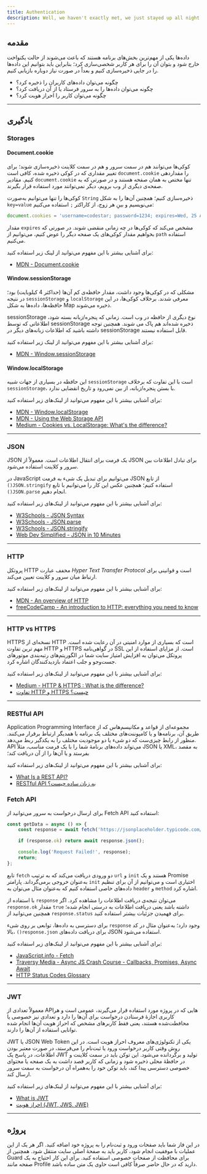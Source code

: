 ```yaml
---
title: Authentication
description: Well, we haven't exactly met, we just stayed up all night talking on the internet.
---
```


## مقدمه

داده‌ها یکی از مهم‌ترین بخش‌های برنامه هستند
که باعث می‌شوند از حالت یکنواخت خارج شود و بتوان آن را برای هر کاربر شخصی‌سازی کرد؛
بنابراین باید بتوانیم این داده‌ها را در جایی ذخیره‌سازی کنیم و بعداً در صورت نیاز دوباره بازیابی کنیم.

-   چگونه می‌توان داده‌های کاربران را ذخیره کرد؟
-   چگونه می‌توان داده‌ها را به سرور فرستاد یا از آن دریافت کرد؟
-   چگونه می‌توان کاربر را احراز هویت کرد؟

---

## یادگیری

### Storages

#### Document.cookie

کوکی‌ها می‌توانند هم در سمت سرور و هم در سمت کلاینت ذخیره‌سازی شوند؛
برای تغییر مقداری که در کوکی ذخیره شده، کافی است `document.cookie` را مقدار‌دهی کنیم.
مقادیر `document.cookie` تنها مختص به همان صفحه هستند و در صورتی که به صفحه‌ی دیگری از وب برویم،
دیگر نمی‌توانند مورد استفاده قرار بگیرند.

کوکی‌ها را تنها می‌توانیم به‌صورت `String` ذخیره‌سازی کنیم؛
همچنین آن‌ها را به شکل
`key=value`
می‌نویسیم و بینِ هر زوج، از کاراکتر
`;`
استفاده می‌کنیم:

```javascript
document.cookies = 'username=codestar; password=1234; expires=Wed, 25 Aug 2021 21:08:53 GMT; path=/link.html';
```

مقدار `expires` مشخص می‌کند که کوکی‌ها در چه زمانی منقضی شوند.
در صورتی که بخواهیم مقدار کوکی‌های یک صفحه دیگر را عوض کنیم، می‌توانیم از `path` استفاده می‌کنیم.

برای آشنایی بیشتر با این مفهوم می‌توانید از لینک زیر استفاده کنید:

-   [MDN - Document.cookie](https://developer.mozilla.org/en-US/docs/Web/API/Document/cookie/)

#### Window.sessionStorage

مشکلی که در کوکی‌ها وجود داشت، مقدار حافظه‌ی کم آن‌ها (حداکثر 4 کیلوبایت) بود؛
در نتیجه `sessionStorage` و `localStorage` معرفی شدند.
بر‌خلاف کوکی‌ها، در این حافظه‌ها، داده‌ها به شکل Map ذخیره می‌شوند.

sessionStorage
نوع دیگری از حافظه در وب است.
زمانی که پنجره/زبانه بسته شود، اطلاعاتی که توسط sessionStorage ذخیره شده‌اند هم پاک می شوند.
همچنین توجه داشته باشید که اطلاعات زبانه‌های دیگر در sessionStorage قابل استفاده نیستند.

برای آشنایی بیشتر با این مفهوم می‌توانید از لینک زیر استفاده کنید:

-   [MDN - Window.sessionStorage](https://developer.mozilla.org/en-US/docs/Web/API/Window/sessionStorage)

#### Window.localStorage

این حافظه در بسیاری از جهات شبیه `sessionStorage` است با این تفاوت که بر‌خلاف `sessionStorage`، با بستن پنجره/زبانه، از بین نمی‌رود و تاریخ انقضایی ندارد.

برای آشنایی بیشتر با این مفهوم می‌توانید از لینک‌های زیر استفاده کنید:

-   [MDN - Window.localStorage](https://developer.mozilla.org/en-US/docs/Web/API/Window/localStorage)
-   [MDN - Using the Web Storage API](https://developer.mozilla.org/en-US/docs/Web/API/Web_Storage_API/Using_the_Web_Storage_API)
-   [Medium - Cookies vs. LocalStorage: What's the difference?](https://medium.com/swlh/cookies-vs-localstorage-whats-the-difference-d99f0eb09b44)

---

### JSON

JSON
یک فرمت برای انتقال اطلاعات است.
معمولاً از JSON برای تبادل اطلاعات بین سرور و کلاینت استفاده می‌شود.

در JavaScript می‌توانیم برای تبدیل یک شیء به فرمت JSON از تابع
`()JSON.stringify`
استفاده کنیم؛
همچنین عکس این کار را می‌توانیم با تابع
`()JSON.parse`
انجام دهیم.

برای آشنایی بیشتر با این مفهوم می‌توانید از لینک‌های زیر استفاده کنید:

-   [W3Schools - JSON Syntax](https://www.w3schools.com/js/js_json_syntax.asp)
-   [W3Schools - JSON.parse](https://www.w3schools.com/js/js_json_parse.asp)
-   [W3Schools - JSON.stringify](https://www.w3schools.com/js/js_json_stringify.asp)
-   [Web Dev Simplified - JSON in 10 Minutes](https://www.youtube.com/watch?v=iiADhChRriM)

---

### HTTP

پروتکل HTTP مخفف عبارت
_Hyper Text Transfer Protocol_
است و قوانینی برای ارتباط میان سرور و کلاینت تعیین می‌کند.

برای آشنایی بیشتر با این مفهوم می‌توانید از لینک‌های زیر استفاده کنید:

-   [MDN - An overview of HTTP](https://developer.mozilla.org/en-US/docs/Web/HTTP/Overview)
-   [freeCodeCamp - An introduction to HTTP: everything you need to know](https://www.freecodecamp.org/news/http-and-everything-you-need-to-know-about-it/)

---

### HTTP vs HTTPS

HTTPS
نسخه‌ای از HTTP است که بسیاری از موارد امنیتی در آن رعایت شده است.
مهم ترین تفاوت HTTP و HTTPS در گواهی‌نامه SSL است.
از مزایای استفاده از این پروتکل می‌توان به افزایش امتیاز سایت شما در الگوریتم‌های رتبه‌بندی موتور‌‌های جست‌وجو
و جلب اعتماد بازدیدکنندگان اشاره کرد.

برای آشنایی بیشتر با این مفهوم می‌توانید از لینک‌های زیر استفاده کنید:

-   [Medium - HTTP & HTTPS : What is the difference?](https://medium.com/@pallavimodi/http-https-what-is-the-difference-3a97fe2f7fd8#:~:text=As%20we%20learnt%20earlier%2C%20S,are%20encrypted%20or%20%E2%80%9CSecure%E2%80%9D.)
-   [تفاوت HTTP و HTTPS چیست؟](https://www.irandnn.ir/mag/http-vs-https/)

---

### RESTful API

Application Programming Interface
مجموعه‌ای از قواعد و مکانیسم‌هاس که از طریق آن، برنامه‌ها و یا کامپوننت‌های مختلف یک برنامه با همدیگر ارتباط برقرار می‌کنند.
منظور از رابط چیزی‌ست که دو شیء یا دو موجودیت مختلف را به یکدگیر ربط می‌دهد.
API
می‌تواند داده‌های برنامۀ شما را با یک فرمت مناسب،
مثلاً JSON یا XML،
به مقصد بفرستد و یا آن‌‌ها را از آن دریافت کند؛

برای آشنایی بیشتر با این مفهوم می‌توانید از لینک‌های زیر استفاده کنید:

-   [What Is a REST API?](https://www.sitepoint.com/rest-api/)
-   [RESTful API به زبان ساده چیست؟](https://roocket.ir/articles/a-beginners-tutorial-for-understanding-restful-API)

### Fetch API

برای ارسال درخواست به سرور می‌توانید از Fetch API استفاده کنید:

```javascript
const getData = async () => {
    const response = await fetch('https://jsonplaceholder.typicode.com/users');

    if (response.ok) return await response.json();

    console.log('Request Failed!', response);
    return;
};
```

تابع `fetch` دو ورودی دریافت می‌کند که به ترتیب `url` و `init` هستند
و یک Promise به‌عنوان خروجی برمی‌گرداند.
پارامتر `init` اختیاری است و می‌توانیم از آن برای تنظیم داده‌های خاصی استفاده کنیم
که به‌عنوان مثال می‌توان به `header` و `method` اشاره کرد.

با استفاده از `response` می‌توان نتیجه‌ی دریافت اطلاعات را مشاهده کرد.
اگر `response.ok` مقدار `true` داشته باشد یعنی دریافت اطلاعات به درستی انجام شده؛
همچنین می‌توانید از `response.status` برای فهمیدن جزئیات بیشتر استفاده کنید.

برای دسترسی به داده‌ها، توابعی بر روی شیء `response` وجود دارد؛
به‌عنوان مثال در کد بالا، `()response.json` برای دریافت داده‌های JSON استفاده می‌شود.

برای آشنایی بیشتر با این مفهوم می‌توانید از لینک‌های زیر استفاده کنید:

-   [JavaScript.info - Fetch](https://javascript.info/fetch)
-   [Traversy Media - Async JS Crash Course - Callbacks, Promises, Async Await](https://www.youtube.com/watch?v=PoRJizFvM7s)
-   [HTTP Status Codes Glossary](https://www.webfx.com/web-development/glossary/http-status-codes/)

---

### JWT

معمولاً تعدادی از APIهایی که در پروژه مورد استفاده قرار می‌گیرند، عمومی است و هر کاربری اجازۀ فرستادن درخواست برای آن‌ها را دارد
و تعدادی نیز خصوصی یا محافطت‌شده هستند، یعنی فقط کاربر‌های مشخص که احراز هویت آن‌ها انجام شده توانایی استفاده از آن‌ها را دارند.

JWT
یا
JSON Web Token
یکی از تکنولوژی‌های معروف احراز هویت است.
در این روش وقتی کاربر درخواست ورود یا ثبت‌نام را می‌فرستد، در صورت معتبر بودن اطلاعات، در پاسخ یک JWT تولید و برگردانده می‌شود.
این توکن باید در سمت کلاینت و در حافظۀ محلی ذخیره شود و زمانی که کاربر قصد داشت به یک صفحه یا محتوای خصوصی دسترسی پیدا کند،
باید توکن خود را به‌همراه آن درخواست به سمت سرور ارسال کند.

برای آشنایی بیشتر با این مفهوم می‌توانید از لینک‌های زیر استفاده کنید:

-   [What is JWT](https://jwt.io/introduction)
-   [احراز هویت (JWT, JWS, JWE)](https://virgool.io/@erfun/%D9%87%D9%88%DB%8C%D8%AA-%D8%B3%D9%86%D8%AC%DB%8C-%DA%A9%D8%A7%D8%B1%D8%A8%D8%B1%D8%A7%D9%86-jwt-jws-jwe-pedif3sejkol)

---

## پروژه

در این فاز شما باید صفحات ورود و ثبت‌نام را به پروژه خود اضافه کنید.
اگر هر یک از این عملیات با موفقیت انجام شود، کاربر باید به صفحۀ اصلی سایت منتقل شود.
همچنین از Guard برای محافظت از صفحات خصوصی استفاده کنید.
برای این کار احتیاج به یک صفحه مانند Profile دارید که در حال حاضر صرفاً کافی است حاوی یک متن ساده باشد.
